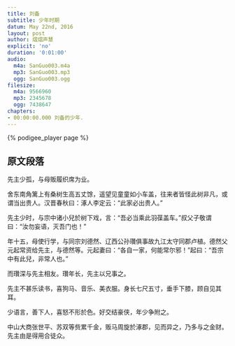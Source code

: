 ```yaml
---
title: 刘备
subtitle: 少年时期
datum: May 22nd, 2016
layout: post
author: 熠熠声慧
explicit: 'no'
duration: '0:01:00'
audio:
  m4a: SanGuo003.m4a
  mp3: SanGuo003.mp3
  ogg: SanGuo003.ogg
filesize:
  m4a: 9566960
  mp3: 2345678
  ogg: 7438647
chapters:
- 00:00:00.000 刘备的少年.
---
```


<!---
The filesize block above can be deleted, if your audio files are hosted within the episodes directory.
It is only necessary for hosting remotely.
-->

{% podigee_player page %}

## 原文段落

先主少孤，与母贩履织席为业。

舍东南角篱上有桑树生高五丈馀，遥望见童童如小车盖，往来者皆怪此树非凡，或谓当出贵人。汉晋春秋曰：涿人李定云：“此家必出贵人。”

先主少时，与宗中诸小兒於树下戏，言：“吾必当乘此羽葆盖车。”叔父子敬谓曰：“汝勿妄语，灭吾门也！”

年十五，母使行学，与同宗刘德然、辽西公孙瓚俱事故九江太守同郡卢植。德然父元起常资给先主，与德然等。元起妻曰：“各自一家，何能常尔邪！”起曰：“吾宗中有此兒，非常人也。”

而瓚深与先主相友。瓚年长，先主以兄事之。

先主不甚乐读书，喜狗马、音乐、美衣服。身长七尺五寸，垂手下膝，顾自见其耳。

少语言，善下人，喜怒不形於色。好交结豪侠，年少争附之。

中山大商张世平、苏双等赀累千金，贩马周旋於涿郡，见而异之，乃多与之金财。先主由是得用合徒众。
